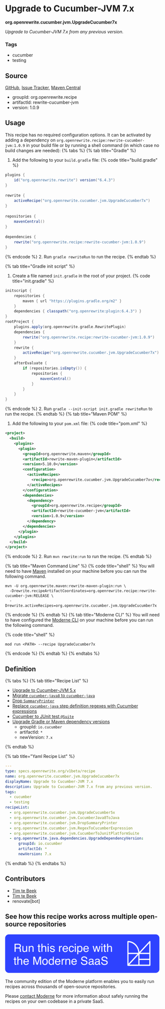 # Upgrade to Cucumber-JVM 7.x

**org.openrewrite.cucumber.jvm.UpgradeCucumber7x**

_Upgrade to Cucumber-JVM 7.x from any previous version._

### Tags

* cucumber
* testing

## Source

[GitHub](https://github.com/openrewrite/rewrite-cucumber-jvm/blob/main/src/main/resources/META-INF/rewrite/cucumber.yml), [Issue Tracker](https://github.com/openrewrite/rewrite-cucumber-jvm/issues), [Maven Central](https://central.sonatype.com/artifact/org.openrewrite.recipe/rewrite-cucumber-jvm/1.0.9/jar)

* groupId: org.openrewrite.recipe
* artifactId: rewrite-cucumber-jvm
* version: 1.0.9


## Usage

This recipe has no required configuration options. It can be activated by adding a dependency on `org.openrewrite.recipe:rewrite-cucumber-jvm:1.0.9` in your build file or by running a shell command (in which case no build changes are needed): 
{% tabs %}
{% tab title="Gradle" %}
1. Add the following to your `build.gradle` file:
{% code title="build.gradle" %}
```groovy
plugins {
    id("org.openrewrite.rewrite") version("6.4.3")
}

rewrite {
    activeRecipe("org.openrewrite.cucumber.jvm.UpgradeCucumber7x")
}

repositories {
    mavenCentral()
}

dependencies {
    rewrite("org.openrewrite.recipe:rewrite-cucumber-jvm:1.0.9")
}
```
{% endcode %}
2. Run `gradle rewriteRun` to run the recipe.
{% endtab %}

{% tab title="Gradle init script" %}
1. Create a file named `init.gradle` in the root of your project.
{% code title="init.gradle" %}
```groovy
initscript {
    repositories {
        maven { url "https://plugins.gradle.org/m2" }
    }
    dependencies { classpath("org.openrewrite:plugin:6.4.3") }
}
rootProject {
    plugins.apply(org.openrewrite.gradle.RewritePlugin)
    dependencies {
        rewrite("org.openrewrite.recipe:rewrite-cucumber-jvm:1.0.9")
    }
    rewrite {
        activeRecipe("org.openrewrite.cucumber.jvm.UpgradeCucumber7x")
    }
    afterEvaluate {
        if (repositories.isEmpty()) {
            repositories {
                mavenCentral()
            }
        }
    }
}
```
{% endcode %}
2. Run `gradle --init-script init.gradle rewriteRun` to run the recipe.
{% endtab %}
{% tab title="Maven POM" %}
1. Add the following to your `pom.xml` file:
{% code title="pom.xml" %}
```xml
<project>
  <build>
    <plugins>
      <plugin>
        <groupId>org.openrewrite.maven</groupId>
        <artifactId>rewrite-maven-plugin</artifactId>
        <version>5.10.0</version>
        <configuration>
          <activeRecipes>
            <recipe>org.openrewrite.cucumber.jvm.UpgradeCucumber7x</recipe>
          </activeRecipes>
        </configuration>
        <dependencies>
          <dependency>
            <groupId>org.openrewrite.recipe</groupId>
            <artifactId>rewrite-cucumber-jvm</artifactId>
            <version>1.0.9</version>
          </dependency>
        </dependencies>
      </plugin>
    </plugins>
  </build>
</project>
```
{% endcode %}
2. Run `mvn rewrite:run` to run the recipe.
{% endtab %}

{% tab title="Maven Command Line" %}
{% code title="shell" %}
You will need to have [Maven](https://maven.apache.org/download.cgi) installed on your machine before you can run the following command.

```shell
mvn -U org.openrewrite.maven:rewrite-maven-plugin:run \
  -Drewrite.recipeArtifactCoordinates=org.openrewrite.recipe:rewrite-cucumber-jvm:RELEASE \
  -Drewrite.activeRecipes=org.openrewrite.cucumber.jvm.UpgradeCucumber7x
```
{% endcode %}
{% endtab %}
{% tab title="Moderne CLI" %}
You will need to have configured the [Moderne CLI](https://docs.moderne.io/moderne-cli/cli-intro) on your machine before you can run the following command.

{% code title="shell" %}
```shell
mod run <PATH> --recipe UpgradeCucumber7x
```
{% endcode %}
{% endtab %}
{% endtabs %}

## Definition

{% tabs %}
{% tab title="Recipe List" %}
* [Upgrade to Cucumber-JVM 5.x](../../cucumber/jvm/upgradecucumber5x.md)
* [Migrate `cucumber-java8` to `cucumber-java`](../../cucumber/jvm/cucumberjava8tojava.md)
* [Drop `SummaryPrinter`](../../cucumber/jvm/dropsummaryprinter.md)
* [Replace `cucumber-java` step definition regexes with Cucumber expressions](../../cucumber/jvm/regextocucumberexpression.md)
* [Cucumber to JUnit test `@Suite`](../../cucumber/jvm/cucumbertojunitplatformsuite.md)
* [Upgrade Gradle or Maven dependency versions](../../java/dependencies/upgradedependencyversion.md)
  * groupId: `io.cucumber`
  * artifactId: `*`
  * newVersion: `7.x`

{% endtab %}

{% tab title="Yaml Recipe List" %}
```yaml
---
type: specs.openrewrite.org/v1beta/recipe
name: org.openrewrite.cucumber.jvm.UpgradeCucumber7x
displayName: Upgrade to Cucumber-JVM 7.x
description: Upgrade to Cucumber-JVM 7.x from any previous version.
tags:
  - cucumber
  - testing
recipeList:
  - org.openrewrite.cucumber.jvm.UpgradeCucumber5x
  - org.openrewrite.cucumber.jvm.CucumberJava8ToJava
  - org.openrewrite.cucumber.jvm.DropSummaryPrinter
  - org.openrewrite.cucumber.jvm.RegexToCucumberExpression
  - org.openrewrite.cucumber.jvm.CucumberToJunitPlatformSuite
  - org.openrewrite.java.dependencies.UpgradeDependencyVersion:
      groupId: io.cucumber
      artifactId: *
      newVersion: 7.x

```
{% endtab %}
{% endtabs %}

## Contributors
* [Tim te Beek](mailto:tim@moderne.io)
* [Tim te Beek](mailto:timtebeek@gmail.com)
* renovate[bot]


## See how this recipe works across multiple open-source repositories

[![Moderne Link Image](/.gitbook/assets/ModerneRecipeButton.png)](https://app.moderne.io/recipes/org.openrewrite.cucumber.jvm.UpgradeCucumber7x)

The community edition of the Moderne platform enables you to easily run recipes across thousands of open-source repositories.

Please [contact Moderne](https://moderne.io/product) for more information about safely running the recipes on your own codebase in a private SaaS.
